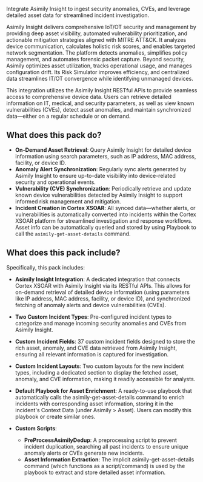 Integrate Asimily Insight to ingest security anomalies, CVEs, and leverage detailed asset data for streamlined incident investigation.

Asimily Insight delivers comprehensive IoT/OT security and management by providing deep asset visibility, automated vulnerability prioritization, and actionable mitigation strategies aligned with MITRE ATT&CK. It analyzes device communication, calculates holistic risk scores, and enables targeted network segmentation. The platform detects anomalies, simplifies policy management, and automates forensic packet capture. Beyond security, Asimily optimizes asset utilization, tracks operational usage, and manages configuration drift. Its Risk Simulator improves efficiency, and centralized data streamlines IT/OT convergence while identifying unmanaged devices.

This integration utilizes the Asimily Insight RESTful APIs to provide seamless access to comprehensive device data. Users can retrieve detailed information on IT, medical, and security parameters, as well as view known vulnerabilities (CVEs), detect asset anomalies, and maintain synchronized data—either on a regular schedule or on demand.

## What does this pack do?

- **On-Demand Asset Retrieval**: Query Asimily Insight for detailed device information using search parameters, such as IP address, MAC address, facility, or device ID.
- **Anomaly Alert Synchronization**: Regularly sync alerts generated by Asimily Insight to ensure up-to-date visibility into device-related security and operational events.
- **Vulnerability (CVE) Synchronization**: Periodically retrieve and update known device vulnerabilities detected by Asimily Insight to support informed risk management and mitigation.
- **Incident Creation in Cortex XSOAR**: All synced data—whether alerts, or vulnerabilities is automatically converted into incidents within the Cortex XSOAR platform for streamlined investigation and response workflows. Asset info can be automatically queried and stored by using Playbook to call the `asimily-get-asset-details` command.

## What does this pack include?
Specifically, this pack includes:

- **Asimily Insight Integration**: A dedicated integration that connects Cortex XSOAR with Asimily Insight via its RESTful APIs. This allows for on-demand retrieval of detailed device information (using parameters like IP address, MAC address, facility, or device ID), and synchronized fetching of anomaly alerts and device vulnerabilities (CVEs).

- **Two Custom Incident Types**: Pre-configured incident types to categorize and manage incoming security anomalies and CVEs from Asimily Insight.

- **Custom Incident Fields**: 37 custom incident fields designed to store the rich asset, anomaly, and CVE data retrieved from Asimily Insight, ensuring all relevant information is captured for investigation.

- **Custom Incident Layouts**: Two custom layouts for the new incident types, including a dedicated section to display the fetched asset, anomaly, and CVE information, making it readily accessible for analysts.

- **Default Playbook for Asset Enrichment**: A ready-to-use playbook that automatically calls the asimily-get-asset-details command to enrich incidents with corresponding asset information, storing it in the incident's Context Data (under Asimily > Asset). Users can modify this playbook or create similar ones.

- **Custom Scripts**:

  - **PreProcessAsimilyDedup**: A preprocessing script to prevent incident duplication, searching all past incidents to ensure unique anomaly alerts or CVEs generate new incidents.
  - **Asset Information Extraction**: The implicit asimily-get-asset-details command (which functions as a script/command) is used by the playbook to extract and store detailed asset information.
